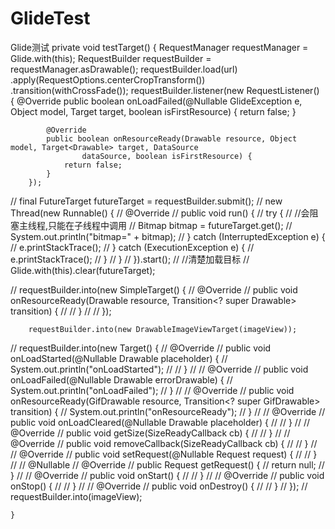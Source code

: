 # GlideTest
 Glide测试
 private void testTarget() {
        RequestManager requestManager = Glide.with(this);
        RequestBuilder<Drawable> requestBuilder = requestManager.asDrawable();
        requestBuilder.load(url)
                .apply(RequestOptions.centerCropTransform())
                .transition(withCrossFade());
        requestBuilder.listener(new RequestListener<Drawable>() {
            @Override
            public boolean onLoadFailed(@Nullable GlideException e, Object model, Target<Drawable> target, boolean
                    isFirstResource) {
                return false;
            }

            @Override
            public boolean onResourceReady(Drawable resource, Object model, Target<Drawable> target, DataSource
                    dataSource, boolean isFirstResource) {
                return false;
            }
        });
//        final FutureTarget<Bitmap> futureTarget = requestBuilder.submit();
//        new Thread(new Runnable() {
//            @Override
//            public void run() {
//                try {
//                    //会阻塞主线程,只能在子线程中调用
//                    Bitmap bitmap = futureTarget.get();
//                    System.out.println("bitmap=" + bitmap);
//                } catch (InterruptedException e) {
//                    e.printStackTrace();
//                } catch (ExecutionException e) {
//                    e.printStackTrace();
//                }
//            }
//        }).start();
//        //清楚加载目标
//        Glide.with(this).clear(futureTarget);

//        requestBuilder.into(new SimpleTarget<Drawable>() {
//            @Override
//            public void onResourceReady(Drawable resource, Transition<? super Drawable> transition) {
//
//            }
//
//        });

        requestBuilder.into(new DrawableImageViewTarget(imageView));

//        requestBuilder.into(new Target<GifDrawable>() {
//            @Override
//            public void onLoadStarted(@Nullable Drawable placeholder) {
//                System.out.println("onLoadStarted");
//
//            }
//
//            @Override
//            public void onLoadFailed(@Nullable Drawable errorDrawable) {
//                System.out.println("onLoadFailed");
//            }
//
//            @Override
//            public void onResourceReady(GifDrawable resource, Transition<? super GifDrawable> transition) {
//                System.out.println("onResourceReady");
//            }
//
//            @Override
//            public void onLoadCleared(@Nullable Drawable placeholder) {
//
//            }
//
//            @Override
//            public void getSize(SizeReadyCallback cb) {
//
//            }
//
//            @Override
//            public void removeCallback(SizeReadyCallback cb) {
//
//            }
//
//            @Override
//            public void setRequest(@Nullable Request request) {
//
//            }
//
//            @Nullable
//            @Override
//            public Request getRequest() {
//                return null;
//            }
//
//            @Override
//            public void onStart() {
//
//            }
//
//            @Override
//            public void onStop() {
//
//            }
//
//            @Override
//            public void onDestroy() {
//
//            }
//        });
//        requestBuilder.into(imageView);

    }
